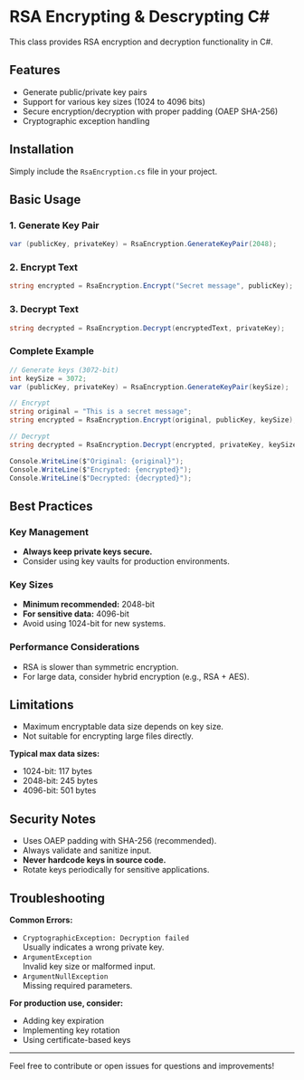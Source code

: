 # RSA Encrypting & Descrypting C#

This class provides RSA encryption and decryption functionality in C#.

## Features

- Generate public/private key pairs
- Support for various key sizes (1024 to 4096 bits)
- Secure encryption/decryption with proper padding (OAEP SHA-256)
- Cryptographic exception handling

## Installation

Simply include the `RsaEncryption.cs` file in your project.

## Basic Usage

### 1. Generate Key Pair

```csharp
var (publicKey, privateKey) = RsaEncryption.GenerateKeyPair(2048);
```

### 2. Encrypt Text

```csharp
string encrypted = RsaEncryption.Encrypt("Secret message", publicKey);
```

### 3. Decrypt Text

```csharp
string decrypted = RsaEncryption.Decrypt(encryptedText, privateKey);
```

### Complete Example

```csharp
// Generate keys (3072-bit)
int keySize = 3072;
var (publicKey, privateKey) = RsaEncryption.GenerateKeyPair(keySize);

// Encrypt
string original = "This is a secret message";
string encrypted = RsaEncryption.Encrypt(original, publicKey, keySize);

// Decrypt
string decrypted = RsaEncryption.Decrypt(encrypted, privateKey, keySize);

Console.WriteLine($"Original: {original}");
Console.WriteLine($"Encrypted: {encrypted}");
Console.WriteLine($"Decrypted: {decrypted}");
```

## Best Practices

### Key Management

- **Always keep private keys secure.**
- Consider using key vaults for production environments.

### Key Sizes

- **Minimum recommended:** 2048-bit
- **For sensitive data:** 4096-bit
- Avoid using 1024-bit for new systems.

### Performance Considerations

- RSA is slower than symmetric encryption.
- For large data, consider hybrid encryption (e.g., RSA + AES).

## Limitations

- Maximum encryptable data size depends on key size.
- Not suitable for encrypting large files directly.

**Typical max data sizes:**

- 1024-bit: 117 bytes
- 2048-bit: 245 bytes
- 4096-bit: 501 bytes

## Security Notes

- Uses OAEP padding with SHA-256 (recommended).
- Always validate and sanitize input.
- **Never hardcode keys in source code.**
- Rotate keys periodically for sensitive applications.

## Troubleshooting

**Common Errors:**

- `CryptographicException: Decryption failed`  
  Usually indicates a wrong private key.
- `ArgumentException`  
  Invalid key size or malformed input.
- `ArgumentNullException`  
  Missing required parameters.

**For production use, consider:**

- Adding key expiration
- Implementing key rotation
- Using certificate-based keys

---

Feel free to contribute or open issues for questions and improvements!
